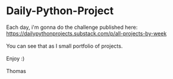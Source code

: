 # Daily-Python-Project
Each day, i'm gonna do the challenge published here: https://dailypythonprojects.substack.com/p/all-projects-by-week
\
\
You can see that as I small portfolio of projects.\
\
Enjoy :)\
\
Thomas 
